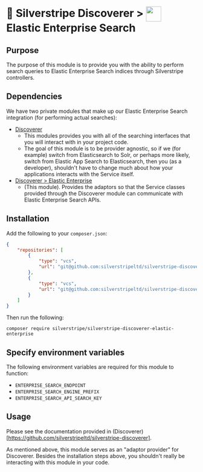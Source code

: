 # 🧭 Silverstripe Discoverer > <img src="https://www.elastic.co/android-chrome-192x192.png" style="height:40px; vertical-align:middle"/> Elastic Enterprise Search

## Purpose

The purpose of this module is to provide you with the ability to perform search queries to Elastic Enterprise Search
indices through Silverstripe controllers.

## Dependencies

We have two private modules that make up our Elastic Enterprise Search integration (for performing actual searches):

* [Discoverer](https://github.com/silverstripeltd/silverstripe-discoverer)
  * This modules provides you with all of the searching interfaces that you will interact with in your project code.
  * The goal of this module is to be provider agnostic, so if we (for example) switch from Elasticsearch to Solr, or
    perhaps more likely, switch from Elastic App Search to Elasticsearch, then you (as a developer), shouldn't have to
    change much about how your applications interacts with the Service itself.
* [Discoverer > Elastic Enterprise](https://github.com/silverstripeltd/silverstripe-discoverer-elastic-enterprise)
  * (This module). Provides the adaptors so that the Service classes provided through the Discoverer module can
    communicate with Elastic Enterprise Search APIs.

## Installation

Add the following to your `composer.json`:

```json
{
    "repositories": [
        {
            "type": "vcs",
            "url": "git@github.com:silverstripeltd/silverstripe-discoverer.git"
        },
        {
            "type": "vcs",
            "url": "git@github.com:silverstripeltd/silverstripe-discoverer-elastic-enterprise.git"
        }
    ]
}
```

Then run the following:

```shell script
composer require silverstripe/silverstripe-discoverer-elastic-enterprise
```

## Specify environment variables

The following environment variables are required for this module to function:

* `ENTERPRISE_SEARCH_ENDPOINT`
* `ENTERPRISE_SEARCH_ENGINE_PREFIX`
* `ENTERPRISE_SEARCH_API_SEARCH_KEY`

## Usage

Please see the documentation provided in (Discoverer)[https://github.com/silverstripeltd/silverstripe-discoverer].

As mentioned above, this module serves as an "adaptor provider" for Discoverer. Besides the installation steps above,
you shouldn't really be interacting with this module in your code.
